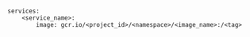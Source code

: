 <!-- layout:code post: building-your-service_image -->

```

services:
    <service_name>:
        image: gcr.io/<project_id>/<namespace>/<image_name>:/<tag>

```

